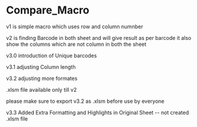 # Compare_Macro
v1 is simple macro which uses row and column numnber

v2 is finding Barcode in both sheet and will give result as per barcode it also show the columns which are not column in both the sheet

v3.0 introduction of Unique barcodes

v3.1 adjusting Column length

v3.2 adjusting more formates

.xlsm file available only till v2


please make sure to export v3.2 as .xlsm before use by everyone


v3.3 Added Extra Formatting and Highlights in Original Sheet -- not created .xlsm file
